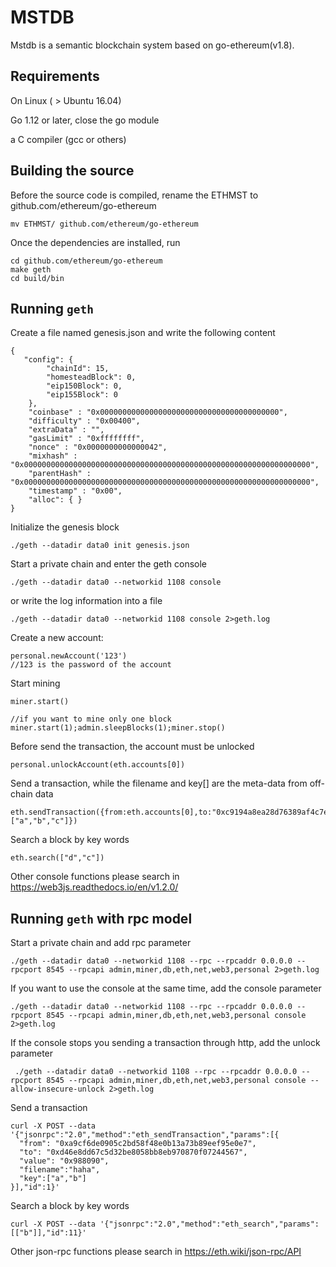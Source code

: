 # MSTDB

Mstdb is a semantic blockchain system based on go-ethereum(v1.8).

## Requirements

On Linux ( > Ubuntu 16.04)

Go 1.12 or later, close the go module

a C compiler (gcc or others)

## Building the source

Before the source code is compiled, rename the ETHMST to github.com/ethereum/go-ethereum

```
mv ETHMST/ github.com/ethereum/go-ethereum
```

Once the dependencies are installed, run

```
cd github.com/ethereum/go-ethereum
make geth
cd build/bin
```

## Running `geth` 

Create a file named genesis.json and write the following content

```
{
   "config": {
        "chainId": 15,
        "homesteadBlock": 0,
        "eip150Block": 0,
        "eip155Block": 0
    },
    "coinbase" : "0x0000000000000000000000000000000000000000",
    "difficulty" : "0x00400",
    "extraData" : "",
    "gasLimit" : "0xffffffff",
    "nonce" : "0x0000000000000042",
    "mixhash" : "0x0000000000000000000000000000000000000000000000000000000000000000",
    "parentHash" : "0x0000000000000000000000000000000000000000000000000000000000000000",
    "timestamp" : "0x00",
    "alloc": { }
}
```

Initialize the genesis block

```
./geth --datadir data0 init genesis.json
```

Start a private chain and enter the geth console

```
./geth --datadir data0 --networkid 1108 console 
```

or write the log information into a file

```
./geth --datadir data0 --networkid 1108 console 2>geth.log
```

Create a new account:

```
personal.newAccount('123') 
//123 is the password of the account
```

Start mining

```
miner.start()

//if you want to mine only one block
miner.start(1);admin.sleepBlocks(1);miner.stop() 
```

Before send the transaction, the account must be unlocked

```
personal.unlockAccount(eth.accounts[0])
```

Send a transaction, while the filename and key[] are the meta-data from off-chain data

```
eth.sendTransaction({from:eth.accounts[0],to:"0xc9194a8ea28d76389af4c7e9c81222386a6ab47a",value:1000000,filename:"math",key:["a","b","c"]})
```

Search a block by key words

```
eth.search(["d","c"])
```

Other console functions please search in https://web3js.readthedocs.io/en/v1.2.0/

## Running `geth` with rpc model

Start a private chain and add rpc parameter

```
./geth --datadir data0 --networkid 1108 --rpc --rpcaddr 0.0.0.0 --rpcport 8545 --rpcapi admin,miner,db,eth,net,web3,personal 2>geth.log
```

If you want to use the console at the same time, add the console parameter

```
./geth --datadir data0 --networkid 1108 --rpc --rpcaddr 0.0.0.0 --rpcport 8545 --rpcapi admin,miner,db,eth,net,web3,personal console 2>geth.log
```

If the console stops you sending a transaction through http, add the unlock parameter

```
 ./geth --datadir data0 --networkid 1108 --rpc --rpcaddr 0.0.0.0 --rpcport 8545 --rpcapi admin,miner,db,eth,net,web3,personal console --allow-insecure-unlock 2>geth.log
```

Send a transaction

```
curl -X POST --data '{"jsonrpc":"2.0","method":"eth_sendTransaction","params":[{
  "from": "0xa9cf6de0905c2bd58f48e0b13a73b89eef95e0e7",
  "to": "0xd46e8dd67c5d32be8058bb8eb970870f07244567",
  "value": "0x988090",
  "filename":"haha",
  "key":["a","b"]
}],"id":1}'
```

Search a block by key words

```
curl -X POST --data '{"jsonrpc":"2.0","method":"eth_search","params":[["b"]],"id":11}'
```

Other json-rpc functions please search in https://eth.wiki/json-rpc/API